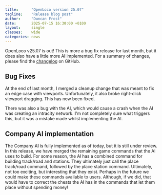 ```yaml
---
title:      "OpenLoco version 25.07"
tagline:    "Release blog post"
author:     "Duncan Frost"
date:       2025-07-15 16:30:00 +0100
layout:     single
classes:    wide
categories: news
---
```


OpenLoco v25.07 is out! This is more a bug fix release for last month, but it does also have a
little more AI implemented. For a summary of changes, please find the
[changelog](https://github.com/OpenLoco/OpenLoco/releases/tag/v25.07) on GitHub.

## Bug Fixes

At the end of last month, I merged a cleanup change that was meant to fix an edge case with
viewports. Unfortunately, it also broke right-click viewport dragging. This has now been fixed.

There was also a bug with the AI, which would cause a crash when the AI was creating an intracity
network. I'm not completely sure what triggers this, but it was a mistake made whilst implementing
the AI.

## Company AI implementation

The Company AI is fully implemented as of today, but it is still under review. In this release, we
have merged the remaining game commands that the AI uses to build. For some reason, the AI has a
combined command for building track/road and stations. They ultimately just call the place
track/road command, followed by the place station command. Ultimately, not too exciting, but
interesting that they exist. Perhaps in the future we could make these commands available to users.
Although, if we did, that would have to correct the cheats the AI has in the commands that let them
place without spending money!

